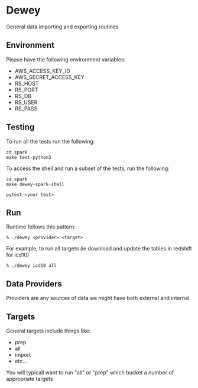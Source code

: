 
# Dewey

General data importing and exporting routines

## Environment

Please have the following environment variables:

- AWS_ACCESS_KEY_ID
- AWS_SECRET_ACCESS_KEY
- RS_HOST
- RS_PORT
- RS_DB
- RS_USER
- RS_PASS

## Testing
To run all the tests run the following:

```Shell
cd spark
make test-python3
```

To access the shell and run a subset of the tests, run the following:
```Shell
cd spark
make dewey-spark-shell

pytest <your test>
```

## Run

Runtime follows this pattern:

```Shell
% ./dewey <provider> <target>
```

For example, to run all targets (ie download and update the tables in redshift
for icd10)

```Shell
% ./dewey icd10 all
```

## Data Providers

Providers are any sources of data we might have both external and internal. 


## Targets

General targets include things like:

* prep
* all
* import
* etc...

You will typicall want to run "all" or "prep" which bucket a number of
appropriate targets

